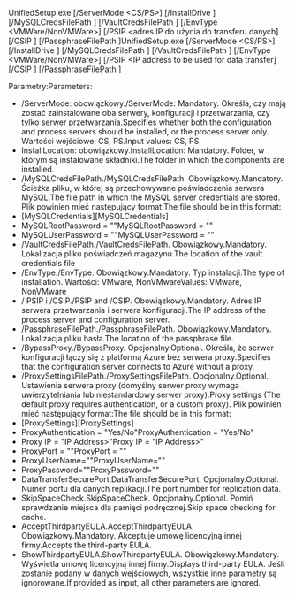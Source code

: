 <span data-ttu-id="17548-101">UnifiedSetup.exe [/ServerMode <CS/PS>] [/InstallDrive <DriveLetter>] [/MySQLCredsFilePath <MySQL credentials file path>] [/VaultCredsFilePath <Vault credentials file path>] [/EnvType <VMWare/NonVMWare>] [/PSIP <adres IP do użycia do transferu danych] [/CSIP <IP address of CS to be registered with>] [/PassphraseFilePath <Passphrase file path>]</span><span class="sxs-lookup"><span data-stu-id="17548-101">UnifiedSetup.exe [/ServerMode <CS/PS>] [/InstallDrive <DriveLetter>] [/MySQLCredsFilePath <MySQL credentials file path>] [/VaultCredsFilePath <Vault credentials file path>] [/EnvType <VMWare/NonVMWare>] [/PSIP <IP address to be used for data transfer] [/CSIP <IP address of CS to be registered with>] [/PassphraseFilePath <Passphrase file path>]</span></span>

<span data-ttu-id="17548-102">Parametry:</span><span class="sxs-lookup"><span data-stu-id="17548-102">Parameters:</span></span>

* <span data-ttu-id="17548-103">/ServerMode: obowiązkowy.</span><span class="sxs-lookup"><span data-stu-id="17548-103">/ServerMode: Mandatory.</span></span> <span data-ttu-id="17548-104">Określa, czy mają zostać zainstalowane oba serwery, konfiguracji i przetwarzania, czy tylko serwer przetwarzania.</span><span class="sxs-lookup"><span data-stu-id="17548-104">Specifies whether both the configuration and process servers should be installed, or the process server only.</span></span> <span data-ttu-id="17548-105">Wartości wejściowe: CS, PS.</span><span class="sxs-lookup"><span data-stu-id="17548-105">Input values: CS, PS.</span></span>
* <span data-ttu-id="17548-106">InstallLocation: obowiązkowy.</span><span class="sxs-lookup"><span data-stu-id="17548-106">InstallLocation: Mandatory.</span></span> <span data-ttu-id="17548-107">Folder, w którym są instalowane składniki.</span><span class="sxs-lookup"><span data-stu-id="17548-107">The folder in which the components are installed.</span></span>
* <span data-ttu-id="17548-108">/MySQLCredsFilePath.</span><span class="sxs-lookup"><span data-stu-id="17548-108">/MySQLCredsFilePath.</span></span> <span data-ttu-id="17548-109">Obowiązkowy.</span><span class="sxs-lookup"><span data-stu-id="17548-109">Mandatory.</span></span> <span data-ttu-id="17548-110">Ścieżka pliku, w której są przechowywane poświadczenia serwera MySQL.</span><span class="sxs-lookup"><span data-stu-id="17548-110">The file path in which the MySQL server credentials are stored.</span></span> <span data-ttu-id="17548-111">Plik powinien mieć następujący format:</span><span class="sxs-lookup"><span data-stu-id="17548-111">The file should be in this format:</span></span>
* <span data-ttu-id="17548-112">[MySQLCredentials]</span><span class="sxs-lookup"><span data-stu-id="17548-112">[MySQLCredentials]</span></span>
* <span data-ttu-id="17548-113">MySQLRootPassword = "<Password>"</span><span class="sxs-lookup"><span data-stu-id="17548-113">MySQLRootPassword = "<Password>"</span></span>
* <span data-ttu-id="17548-114">MySQLUserPassword = "<Password>"</span><span class="sxs-lookup"><span data-stu-id="17548-114">MySQLUserPassword = "<Password>"</span></span>
* <span data-ttu-id="17548-115">/VaultCredsFilePath.</span><span class="sxs-lookup"><span data-stu-id="17548-115">/VaultCredsFilePath.</span></span> <span data-ttu-id="17548-116">Obowiązkowy.</span><span class="sxs-lookup"><span data-stu-id="17548-116">Mandatory.</span></span> <span data-ttu-id="17548-117">Lokalizacja pliku poświadczeń magazynu.</span><span class="sxs-lookup"><span data-stu-id="17548-117">The location of the vault credentials file</span></span>
* <span data-ttu-id="17548-118">/EnvType.</span><span class="sxs-lookup"><span data-stu-id="17548-118">/EnvType.</span></span> <span data-ttu-id="17548-119">Obowiązkowy.</span><span class="sxs-lookup"><span data-stu-id="17548-119">Mandatory.</span></span> <span data-ttu-id="17548-120">Typ instalacji.</span><span class="sxs-lookup"><span data-stu-id="17548-120">The type of installation.</span></span> <span data-ttu-id="17548-121">Wartości: VMware, NonVMware</span><span class="sxs-lookup"><span data-stu-id="17548-121">Values: VMware, NonVMware</span></span>
* <span data-ttu-id="17548-122">/ PSIP i /CSIP.</span><span class="sxs-lookup"><span data-stu-id="17548-122">/PSIP and /CSIP.</span></span> <span data-ttu-id="17548-123">Obowiązkowy.</span><span class="sxs-lookup"><span data-stu-id="17548-123">Mandatory.</span></span> <span data-ttu-id="17548-124">Adres IP serwera przetwarzania i serwera konfiguracji.</span><span class="sxs-lookup"><span data-stu-id="17548-124">The IP address of the process server and configuration server.</span></span>
* <span data-ttu-id="17548-125">/PassphraseFilePath.</span><span class="sxs-lookup"><span data-stu-id="17548-125">/PassphraseFilePath.</span></span> <span data-ttu-id="17548-126">Obowiązkowy.</span><span class="sxs-lookup"><span data-stu-id="17548-126">Mandatory.</span></span> <span data-ttu-id="17548-127">Lokalizacja pliku hasła.</span><span class="sxs-lookup"><span data-stu-id="17548-127">The location of the passphrase file.</span></span>
* <span data-ttu-id="17548-128">/BypassProxy.</span><span class="sxs-lookup"><span data-stu-id="17548-128">/BypassProxy.</span></span> <span data-ttu-id="17548-129">Opcjonalny.</span><span class="sxs-lookup"><span data-stu-id="17548-129">Optional.</span></span> <span data-ttu-id="17548-130">Określa, że serwer konfiguracji łączy się z platformą Azure bez serwera proxy.</span><span class="sxs-lookup"><span data-stu-id="17548-130">Specifies that the configuration server connects to Azure without a proxy.</span></span>
* <span data-ttu-id="17548-131">/ProxySettingsFilePath.</span><span class="sxs-lookup"><span data-stu-id="17548-131">/ProxySettingsFilePath.</span></span> <span data-ttu-id="17548-132">Opcjonalny.</span><span class="sxs-lookup"><span data-stu-id="17548-132">Optional.</span></span> <span data-ttu-id="17548-133">Ustawienia serwera proxy (domyślny serwer proxy wymaga uwierzytelniania lub niestandardowy serwer proxy).</span><span class="sxs-lookup"><span data-stu-id="17548-133">Proxy settings (The default proxy requires authentication, or a custom proxy).</span></span> <span data-ttu-id="17548-134">Plik powinien mieć następujący format:</span><span class="sxs-lookup"><span data-stu-id="17548-134">The file should be in this format:</span></span>
* <span data-ttu-id="17548-135">[ProxySettings]</span><span class="sxs-lookup"><span data-stu-id="17548-135">[ProxySettings]</span></span>
* <span data-ttu-id="17548-136">ProxyAuthentication = "Yes/No"</span><span class="sxs-lookup"><span data-stu-id="17548-136">ProxyAuthentication = "Yes/No"</span></span>
* <span data-ttu-id="17548-137">Proxy IP = "IP Address>"</span><span class="sxs-lookup"><span data-stu-id="17548-137">Proxy IP = "IP Address>"</span></span>
* <span data-ttu-id="17548-138">ProxyPort = "<Port>"</span><span class="sxs-lookup"><span data-stu-id="17548-138">ProxyPort = "<Port>"</span></span>
* <span data-ttu-id="17548-139">ProxyUserName="<User Name>"</span><span class="sxs-lookup"><span data-stu-id="17548-139">ProxyUserName="<User Name>"</span></span>
* <span data-ttu-id="17548-140">ProxyPassword="<Password>"</span><span class="sxs-lookup"><span data-stu-id="17548-140">ProxyPassword="<Password>"</span></span>
* <span data-ttu-id="17548-141">DataTransferSecurePort.</span><span class="sxs-lookup"><span data-stu-id="17548-141">DataTransferSecurePort.</span></span> <span data-ttu-id="17548-142">Opcjonalny.</span><span class="sxs-lookup"><span data-stu-id="17548-142">Optional.</span></span> <span data-ttu-id="17548-143">Numer portu dla danych replikacji.</span><span class="sxs-lookup"><span data-stu-id="17548-143">The port number for replication data.</span></span>
* <span data-ttu-id="17548-144">SkipSpaceCheck.</span><span class="sxs-lookup"><span data-stu-id="17548-144">SkipSpaceCheck.</span></span> <span data-ttu-id="17548-145">Opcjonalny.</span><span class="sxs-lookup"><span data-stu-id="17548-145">Optional.</span></span> <span data-ttu-id="17548-146">Pomiń sprawdzanie miejsca dla pamięci podręcznej.</span><span class="sxs-lookup"><span data-stu-id="17548-146">Skip space checking for cache.</span></span>
* <span data-ttu-id="17548-147">AcceptThirdpartyEULA.</span><span class="sxs-lookup"><span data-stu-id="17548-147">AcceptThirdpartyEULA.</span></span> <span data-ttu-id="17548-148">Obowiązkowy.</span><span class="sxs-lookup"><span data-stu-id="17548-148">Mandatory.</span></span> <span data-ttu-id="17548-149">Akceptuje umowę licencyjną innej firmy.</span><span class="sxs-lookup"><span data-stu-id="17548-149">Accepts the third-party EULA.</span></span>
* <span data-ttu-id="17548-150">ShowThirdpartyEULA.</span><span class="sxs-lookup"><span data-stu-id="17548-150">ShowThirdpartyEULA.</span></span> <span data-ttu-id="17548-151">Obowiązkowy.</span><span class="sxs-lookup"><span data-stu-id="17548-151">Mandatory.</span></span> <span data-ttu-id="17548-152">Wyświetla umowę licencyjną innej firmy.</span><span class="sxs-lookup"><span data-stu-id="17548-152">Displays third-party EULA.</span></span> <span data-ttu-id="17548-153">Jeśli zostanie podany w danych wejściowych, wszystkie inne parametry są ignorowane.</span><span class="sxs-lookup"><span data-stu-id="17548-153">If provided as input, all other parameters are ignored.</span></span>
